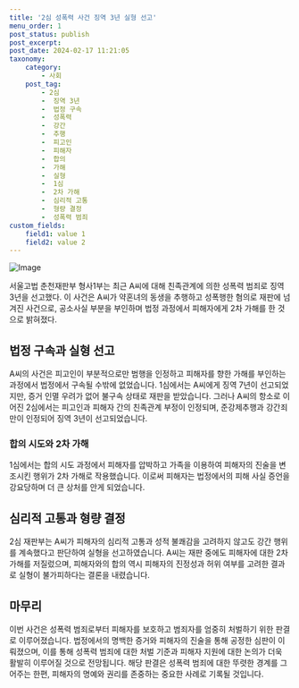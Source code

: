 ```yaml
---
title: '2심 성폭력 사건 징역 3년 실형 선고'
menu_order: 1
post_status: publish
post_excerpt: 
post_date: 2024-02-17 11:21:05
taxonomy:
    category:
        - 사회
    post_tag:
        - 2심
        -  징역 3년
        -  법정 구속
        -  성폭력
        -  강간
        -  추행
        -  피고인
        -  피해자
        -  합의
        -  가해
        -  실형
        -  1심
        -  2차 가해
        -  심리적 고통
        -  형량 결정
        -  성폭력 범죄
custom_fields:
    field1: value 1
    field2: value 2
---
```


![Image](https://imgnews.pstatic.net/image/011/2024/02/11/0004298345_001_20240211151601110.jpg?type=w647)

서울고법 춘천재판부 형사1부는 최근 A씨에 대해 친족관계에 의한 성폭력 범죄로 징역 3년을 선고했다. 이 사건은 A씨가 약혼녀의 동생을 추행하고 성폭행한 혐의로 재판에 넘겨진 사건으로, 공소사실 부분을 부인하며 법정 과정에서 피해자에게 2차 가해를 한 것으로 밝혀졌다.
## 법정 구속과 실형 선고
A씨의 사건은 피고인이 부분적으로만 범행을 인정하고 피해자를 향한 가해를 부인하는 과정에서 법정에서 구속될 수밖에 없었습니다. 1심에서는 A씨에게 징역 7년이 선고되었지만, 증거 인멸 우려가 없어 불구속 상태로 재판을 받았습니다. 그러나 A씨의 항소로 이어진 2심에서는 피고인과 피해자 간의 친족관계 부정이 인정되며, 준강제추행과 강간죄만이 인정되어 징역 3년이 선고되었습니다.
### 합의 시도와 2차 가해
1심에서는 합의 시도 과정에서 피해자를 압박하고 가족을 이용하여 피해자의 진술을 변조시킨 행위가 2차 가해로 작용했습니다. 이로써 피해자는 법정에서의 피해 사실 증언을 강요당하며 더 큰 상처를 안게 되었습니다.
## 심리적 고통과 형량 결정
2심 재판부는 A씨가 피해자의 심리적 고통과 성적 불쾌감을 고려하지 않고도 강간 행위를 계속했다고 판단하여 실형을 선고하였습니다. A씨는 재판 중에도 피해자에 대한 2차 가해를 저질렀으며, 피해자와의 합의 역시 피해자의 진정성과 허위 여부를 고려한 결과로 실형이 불가피하다는 결론을 내렸습니다.
## 마무리
이번 사건은 성폭력 범죄로부터 피해자를 보호하고 범죄자를 엄중히 처벌하기 위한 판결로 이루어졌습니다. 법정에서의 명백한 증거와 피해자의 진술을 통해 공정한 심판이 이뤄졌으며, 이를 통해 성폭력 범죄에 대한 처벌 기준과 피해자 지원에 대한 논의가 더욱 활발히 이루어질 것으로 전망됩니다. 해당 판결은 성폭력 범죄에 대한 뚜렷한 경계를 그어주는 한편, 피해자의 명예와 권리를 존중하는 중요한 사례로 기록될 것입니다.
